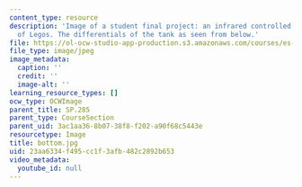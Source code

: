 ```yaml
---
content_type: resource
description: 'Image of a student final project: an infrared controlled tank made out
  of Legos. The differentials of the tank as seen from below.'
file: https://ol-ocw-studio-app-production.s3.amazonaws.com/courses/es-293-lego-robotics-spring-2007/23aa6334f495cc1f3afb482c2892b653_bottom.jpg
file_type: image/jpeg
image_metadata:
  caption: ''
  credit: ''
  image-alt: ''
learning_resource_types: []
ocw_type: OCWImage
parent_title: SP.285
parent_type: CourseSection
parent_uid: 3ac1aa36-8b07-38f8-f202-a90f68c5443e
resourcetype: Image
title: bottom.jpg
uid: 23aa6334-f495-cc1f-3afb-482c2892b653
video_metadata:
  youtube_id: null
---
```

